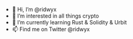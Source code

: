 - 👋 Hi, I’m @ridwyx
- 👀 I’m interested in all things crypto
- 🌱 I’m currently learning Rust & Solidity & Urbit
- 📫 Find me on Twitter @ridwyx
